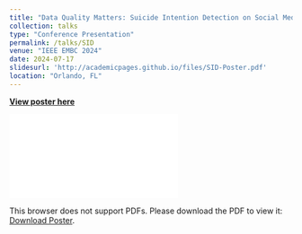 ```yaml
---
title: "Data Quality Matters: Suicide Intention Detection on Social Media Posts Using a RoBERTa-CNN"
collection: talks
type: "Conference Presentation"
permalink: /talks/SID
venue: "IEEE EMBC 2024"
date: 2024-07-17
slidesurl: 'http://academicpages.github.io/files/SID-Poster.pdf'
location: "Orlando, FL"
---
```


[**View poster here**](http://academicpages.github.io/files/SID-Poster.pdf)

<object data="/files/SID-Poster.pdf" type="application/pdf" width="900px" height="900px">
    <embed src="/files/SID-Poster.pdf">
        <p>This browser does not support PDFs. Please download the PDF to view it: <a href="/files/SID-Poster.pdf">Download Poster</a>.</p>
    </embed>
</object>